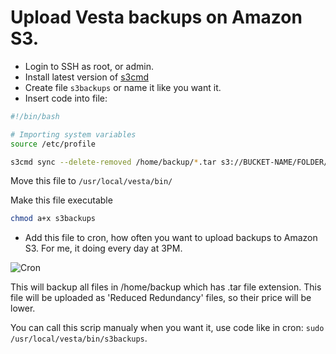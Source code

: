 # Upload Vesta backups on Amazon S3.

* Login to SSH as root, or admin.
* Install latest version of [s3cmd](https://github.com/s3tools/s3cmd)
* Create file `s3backups` or name it like you want it.
* Insert code into file:

~~~sh
#!/bin/bash

# Importing system variables
source /etc/profile

s3cmd sync --delete-removed /home/backup/*.tar s3://BUCKET-NAME/FOLDER/ --storage-class REDUCED_REDUNDANCY
~~~

Move this file to `/usr/local/vesta/bin/`

Make this file executable
~~~sh
chmod a+x s3backups
~~~

* Add this file to cron, how often you want to upload backups to Amazon S3. For me, it doing every day at 3PM.

![Cron](https://i.imgur.com/TXwHl8t.png)

This will backup all files in /home/backup which has .tar file extension. This file will be uploaded as 'Reduced Redundancy' files, so their price will be lower.

You can call this scrip manualy when you want it, use code like in cron: `sudo /usr/local/vesta/bin/s3backups`.
